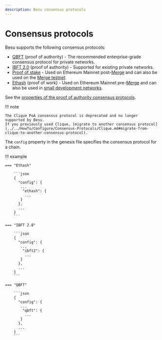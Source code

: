 ```yaml
---
description: Besu consensus protocols
---
```


# Consensus protocols

Besu supports the following consensus protocols:

* [QBFT](../../HowTo/Configure/Consensus-Protocols/QBFT.md) (proof of authority) - The recommended
  enterprise-grade consensus protocol for private networks.
* [IBFT 2.0](../../HowTo/Configure/Consensus-Protocols/IBFT.md) (proof of authority) - Supported for existing private networks.
* [Proof of stake](https://docs.teku.consensys.net/en/latest/Concepts/Proof-of-Stake/) - Used on Ethereum Mainnet
  post-[Merge](../../Concepts/Merge.md) and can also be used on the [Merge testnet](../../Tutorials/Merge-Testnet.md).
* [Ethash](https://ethereum.org/en/developers/docs/consensus-mechanisms/pow/) (proof of work) - Used on Ethereum Mainnet
  pre-[Merge](../../Concepts/Merge.md) and can also be used in
  [small development networks](../../Tutorials/Private-Network/Create-Private-Network.md).

See the [properties of the proof of authority consensus protocols](Comparing-PoA.md).

!!! note

    The Clique PoA consensus protocol is deprecated and no longer supported by Besu.
    If you previously used Clique, [migrate to another consensus protocol](../../HowTo/Configure/Consensus-Protocols/Clique.md#migrate-from-clique-to-another-consensus-protocol). 

The `config` property in the genesis file specifies the consensus protocol for a chain.

!!! example

    === "Ethash"

        ```json
        {
          "config": {
           ...
            "ethash": {
             ...
           }
          },
          ...
        }
        ```

    === "IBFT 2.0"

        ```json
        {
          "config": {
           ...
            "ibft2": {
             ...
           }
          },
          ...
        }
        ```

    === "QBFT"

        ```json
        {
          "config": {
           ...
            "qbft": {
             ...
           }
          },
          ...
        }
        ```
